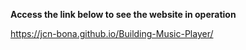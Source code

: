 **Access the link below to see the website in operation**

https://jcn-bona.github.io/Building-Music-Player/
